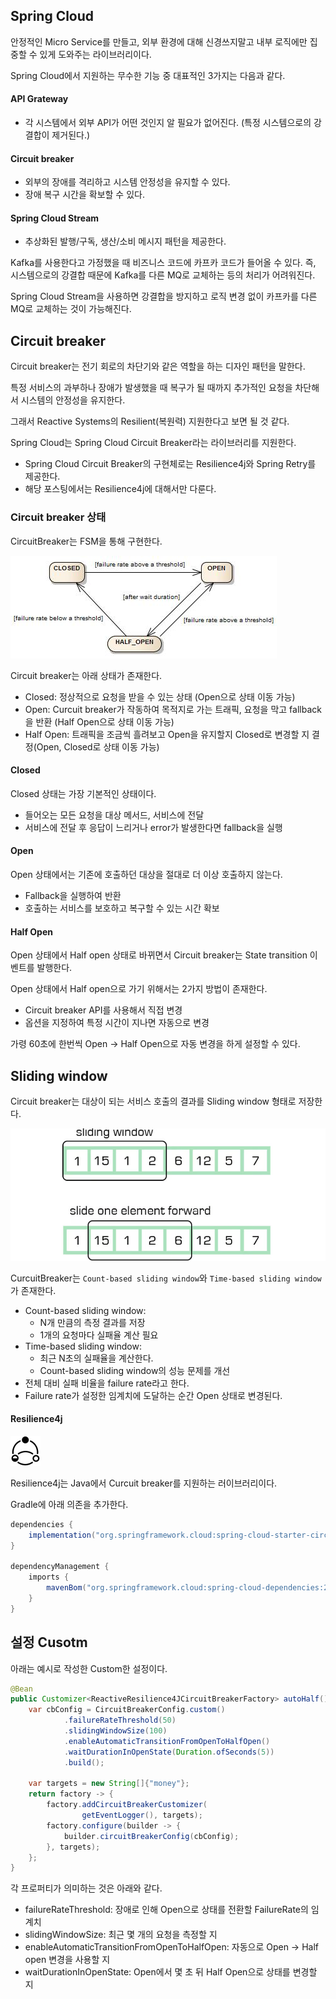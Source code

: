 ## Spring Cloud

안정적인 Micro Service를 만들고, 외부 환경에 대해 신경쓰지말고 내부 로직에만 집중할 수 있게 도와주는 라이브러리이다.

Spring Cloud에서 지원하는 무수한 기능 중 대표적인 3가지는 다음과 같다.

#### API Grateway

- 각 시스템에서 외부 API가 어떤 것인지 알 필요가 없어진다. (특정 시스템으로의 강결합이 제거된다.)

#### Circuit breaker

- 외부의 장애를 격리하고 시스템 안정성을 유지할 수 있다.
- 장애 복구 시간을 확보할 수 있다.

#### Spring Cloud Stream

- 추상화된 발행/구독, 생산/소비 메시지 패턴을 제공한다.

Kafka를 사용한다고 가정했을 때 비즈니스 코드에 카프카 코드가 들어올 수 있다. 즉, 시스템으로의 강결합 때문에  Kafka를 다른 MQ로 교체하는 등의 처리가 어려워진다.

Spring Cloud Stream을 사용하면 강결합을 방지하고 로직 변경 없이 카프카를 다른 MQ로 교체하는 것이 가능해진다.

## Circuit breaker

Circuit breaker는 전기 회로의 차단기와 같은 역할을 하는 디자인 패턴을 말한다.

특정 서비스의 과부하나 장애가 발생했을 때 복구가 될 때까지 추가적인 요청을 차단해서 시스템의 안정성을 유지한다.

그래서 Reactive Systems의 Resilient(복원력) 지원한다고 보면 될 것 같다.

Spring Cloud는 Spring Cloud Circuit Breaker라는 라이브러리를 지원한다.
- Spring Cloud Circuit Breaker의 구현체로는 Resilience4j와 Spring Retry를 제공한다.
- 해당 포스팅에서는 Resilience4j에 대해서만 다룬다.

### Circuit breaker 상태

CircuitBreaker는 FSM을 통해 구현한다.

![img_1.png](img_1.png)

Circuit breaker는 아래 상태가 존재한다.
- Closed: 정상적으로 요청을 받을 수 있는 상태 (Open으로 상태 이동 가능)
- Open: Curcuit breaker가 작동하여 목적지로 가는 트래픽, 요청을 막고 fallback을 반환 (Half Open으로 상태 이동 가능)
- Half Open: 트래픽을 조금씩 흘려보고 Open을 유지할지 Closed로 변경할 지 결정(Open, Closed로 상태 이동 가능)

#### Closed

Closed 상태는 가장 기본적인 상태이다.
- 들어오는 모든 요청을 대상 메서드, 서비스에 전달
- 서비스에 전달 후 응답이 느리거나 error가 발생한다면 fallback을 실행

#### Open

Open 상태에서는 기존에 호출하던 대상을 절대로 더 이상 호출하지 않는다.
- Fallback을 실행하여 반환
- 호출하는 서비스를 보호하고 복구할 수 있는 시간 확보

#### Half Open

Open 상태에서 Half open 상태로 바뀌면서 Circuit breaker는 State transition 이벤트를 발행한다.

Open 상태에서 Half open으로 가기 위해서는 2가지 방법이 존재한다.
- Circuit breaker API를 사용해서 직접 변경
- 옵션을 지정하여 특정 시간이 지나면 자동으로 변경

가령 60초에 한번씩 Open -> Half Open으로 자동 변경을 하게 설정할 수 있다.

## Sliding window

Circuit breaker는 대상이 되는 서비스 호출의 결과를 Sliding window 형태로 저장한다.

![img_2.png](img_2.png)

CurcuitBreaker는 `Count-based sliding window`와 `Time-based sliding window`가 존재한다.

- Count-based sliding window: 
  - N개 만큼의 측정 결과를 저장
  - 1개의 요청마다 실패율 계산 필요
- Time-based sliding window:
  - 최근 N초의 실패율을 계산한다.
  - Count-based sliding window의 성능 문제를 개선
- 전체 대비 실패 비율을 failure rate라고 한다.
- Failure rate가 설정한 임계치에 도달하는 순간 Open 상태로 변경된다.

#### Resilience4j

![img.png](img.png)

Resilience4j는 Java에서 Curcuit breaker를 지원하는 러이브러리이다.

Gradle에 아래 의존을 추가한다.
```groovy
dependencies {
    implementation("org.springframework.cloud:spring-cloud-starter-circuitbreaker-reactor-resilience4j")
}

dependencyManagement {
    imports {
        mavenBom("org.springframework.cloud:spring-cloud-dependencies:2021.0.8")
    }
}
```

## 설정 Cusotm

아래는 예시로 작성한 Custom한 설정이다.

```java
@Bean
public Customizer<ReactiveResilience4JCircuitBreakerFactory> autoHalf() {
    var cbConfig = CircuitBreakerConfig.custom()
            .failureRateThreshold(50)
            .slidingWindowSize(100)
            .enableAutomaticTransitionFromOpenToHalfOpen()
            .waitDurationInOpenState(Duration.ofSeconds(5))
            .build();

    var targets = new String[]{"money"};
    return factory -> {
        factory.addCircuitBreakerCustomizer(
                getEventLogger(), targets);
        factory.configure(builder -> {
            builder.circuitBreakerConfig(cbConfig);
        }, targets);
    };
}
```

각 프로퍼티가 의미하는 것은 아래와 같다.
- failureRateThreshold: 장애로 인해 Open으로 상태를 전환할 FailureRate의 임계치
- slidingWindowSize: 최근 몇 개의 요청을 측정할 지
- enableAutomaticTransitionFromOpenToHalfOpen: 자동으로 Open -> Half open 변경을 사용할 지
- waitDurationInOpenState: Open에서 몇 초 뒤 Half Open으로 상태를 변경할 지